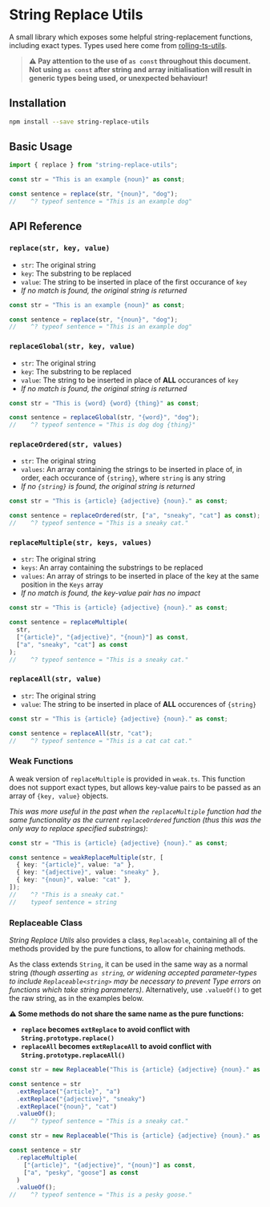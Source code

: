 # **String Replace Utils**

A small library which exposes some helpful string-replacement functions, including exact types. Types used here come from [rolling-ts-utils](https://github.com/twilkinson3421/rolling-ts-utils).

> **⚠️ Pay attention to the use of `as const` throughout this document. Not using `as const` after string and array initialisation will result in generic types being used, or unexpected behaviour!**

## Installation

```bash
npm install --save string-replace-utils
```

## Basic Usage

```ts
import { replace } from "string-replace-utils";

const str = "This is an example {noun}" as const;

const sentence = replace(str, "{noun}", "dog");
//    ^? typeof sentence = "This is an example dog"
```

## API Reference

### `replace(str, key, value)`

- `str`: The original string
- `key`: The substring to be replaced
- `value`: The string to be inserted in place of the first occurance of `key`
- _If no match is found, the original string is returned_

```ts
const str = "This is an example {noun}" as const;

const sentence = replace(str, "{noun}", "dog");
//    ^? typeof sentence = "This is an example dog"
```

### `replaceGlobal(str, key, value)`

- `str`: The original string
- `key`: The substring to be replaced
- `value`: The string to be inserted in place of **ALL** occurances of `key`
- _If no match is found, the original string is returned_

```ts
const str = "This is {word} {word} {thing}" as const;

const sentence = replaceGlobal(str, "{word}", "dog");
//    ^? typeof sentence = "This is dog dog {thing}"
```

### `replaceOrdered(str, values)`

- `str`: The original string
- `values`: An array containing the strings to be inserted in place of, in order, each occurance of `{string}`, where `string` is any string
- _If no `{string}` is found, the original string is returned_

```ts
const str = "This is {article} {adjective} {noun}." as const;

const sentence = replaceOrdered(str, ["a", "sneaky", "cat"] as const);
//    ^? typeof sentence = "This is a sneaky cat."
```

### `replaceMultiple(str, keys, values)`

- `str`: The original string
- `keys`: An array containing the substrings to be replaced
- `values`: An array of strings to be inserted in place of the key at the same position in the `Keys` array
- _If no match is found, the key-value pair has no impact_

```ts
const str = "This is {article} {adjective} {noun}." as const;

const sentence = replaceMultiple(
  str,
  ["{article}", "{adjective}", "{noun}"] as const,
  ["a", "sneaky", "cat"] as const
);
//    ^? typeof sentence = "This is a sneaky cat."
```

### `replaceAll(str, value)`

- `str`: The original string
- `value`: The string to be inserted in place of **ALL** occurences of `{string}`

```ts
const str = "This is {article} {adjective} {noun}." as const;

const sentence = replaceAll(str, "cat");
//    ^? typeof sentence = "This is a cat cat cat."
```

### Weak Functions

A weak version of `replaceMultiple` is provided in `weak.ts`. This function does not support exact types, but allows key-value pairs to be passed as an array of `{key, value}` objects.

_This was more useful in the past when the `replaceMultiple` function had the same functionality as the current `replaceOrdered` function (thus this was the only way to replace specified substrings)_:

```ts
const str = "This is {article} {adjective} {noun}." as const;

const sentence = weakReplaceMultiple(str, [
  { key: "{article}", value: "a" },
  { key: "{adjective}", value: "sneaky" },
  { key: "{noun}", value: "cat" },
]);
//    ^? "This is a sneaky cat."
//    typeof sentence = string
```

### Replaceable Class

_String Replace Utils_ also provides a class, `Replaceable`, containing all of the methods provided by the pure functions, to allow for chaining methods.

As the class extends `String`, it can be used in the same way as a normal string _(though asserting `as string`, or widening accepted parameter-types to include `Replaceable<string>` may be necessary to prevent Type errors on functions which take string parameters)_. Alternatively, use `.valueOf()` to get the raw string, as in the examples below.

**⚠️ Some methods do not share the same name as the pure functions:**

- **`replace` becomes `extReplace` to avoid conflict with `String.prototype.replace()`**
- **`replaceAll` becomes `extReplaceAll` to avoid conflict with `String.prototype.replaceAll()`**

```ts
const str = new Replaceable("This is {article} {adjective} {noun}." as const);

const sentence = str
  .extReplace("{article}", "a")
  .extReplace("{adjective}", "sneaky")
  .extReplace("{noun}", "cat")
  .valueOf();
//    ^? typeof sentence = "This is a sneaky cat."
```

```ts
const str = new Replaceable("This is {article} {adjective} {noun}." as const);

const sentence = str
  .replaceMultiple(
    ["{article}", "{adjective}", "{noun}"] as const,
    ["a", "pesky", "goose"] as const
  )
  .valueOf();
//    ^? typeof sentence = "This is a pesky goose."
```
